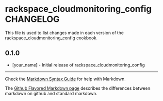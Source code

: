 rackspace_cloudmonitoring_config CHANGELOG
==========================================

This file is used to list changes made in each version of the rackspace_cloudmonitoring_config cookbook.

0.1.0
-----
- [your_name] - Initial release of rackspace_cloudmonitoring_config

- - -
Check the [Markdown Syntax Guide](http://daringfireball.net/projects/markdown/syntax) for help with Markdown.

The [Github Flavored Markdown page](http://github.github.com/github-flavored-markdown/) describes the differences between markdown on github and standard markdown.
